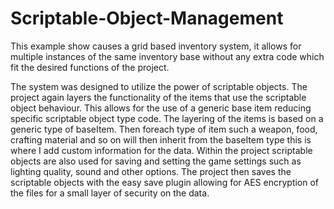 # Scriptable-Object-Management
This example show causes a grid based inventory system, it allows for multiple instances of the same inventory base without any extra code which fit the desired 
functions of the project.

The system was designed to utilize the power of scriptable objects. The project again layers the functionality of the items that use the scriptable object behaviour.
This allows for the use of a generic base item reducing specific scriptable object type code. The layering of the items is based on a generic type of baseItem. Then
foreach type of item such a weapon, food, crafting material and so on will then inherit from the baseItem type this is where I add custom information for the data. 
Within the project scriptable objects are also used for saving and setting the game settings such as lighting quality, sound and other options. The project then 
saves the scriptable objects with the easy save plugin allowing for AES encryption of the files for a small layer of security on the data.
